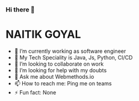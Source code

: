 ### Hi there 👋

 <h1>NAITIK GOYAL</h1> 

- 🔭 I’m currently working as software engineer
- 🌱 My Tech Speciality is Java, Js, Python, CI/CD
- 👯 I’m looking to collaborate on work
- 🤔 I’m looking for help with my doubts
- 💬 Ask me about Webmethods.io 
- 📫 How to reach me: Ping me on teams
- ⚡ Fun fact: None

<!-- <a href="https://git.io/streak-stats"><img src="https://github-readme-streak-stats.herokuapp.com?user=ngoy&theme=tokyonight&hide_border=true" alt="GitHub Streak" /></a>
 -->
